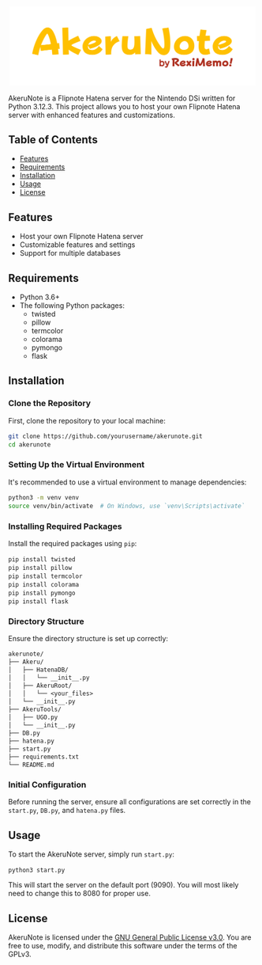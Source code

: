 <p align="center">
    <img width="500" heigth="160" src="logo.png">
    </p>
</p>

AkeruNote is a Flipnote Hatena server for the Nintendo DSi written for Python 3.12.3. This project allows you to host your own Flipnote Hatena server with enhanced features and customizations.

## Table of Contents

- [Features](#features)
- [Requirements](#requirements)
- [Installation](#installation)
- [Usage](#usage)
- [License](#license)

## Features

- Host your own Flipnote Hatena server
- Customizable features and settings
- Support for multiple databases

## Requirements

- Python 3.6+
- The following Python packages:
  - twisted
  - pillow
  - termcolor
  - colorama
  - pymongo
  - flask

## Installation

### Clone the Repository

First, clone the repository to your local machine:

```sh
git clone https://github.com/yourusername/akerunote.git
cd akerunote
```

### Setting Up the Virtual Environment

It's recommended to use a virtual environment to manage dependencies:

```sh
python3 -m venv venv
source venv/bin/activate  # On Windows, use `venv\Scripts\activate`
```

### Installing Required Packages

Install the required packages using `pip`:

```pip install twisted```<br>
```pip install pillow```<br>
```pip install termcolor```<br>
```pip install colorama```<br>
```pip install pymongo```<br>
```pip install flask```<br>


### Directory Structure

Ensure the directory structure is set up correctly:

```
akerunote/
├── Akeru/
│   ├── HatenaDB/
│   │   └── __init__.py
│   ├── AkeruRoot/
│   │   └── <your_files>
│   └── __init__.py
├── AkeruTools/
│   ├── UGO.py
│   └── __init__.py
├── DB.py
├── hatena.py
├── start.py
├── requirements.txt
└── README.md
```

### Initial Configuration

Before running the server, ensure all configurations are set correctly in the `start.py`, `DB.py`, and `hatena.py` files.

## Usage

To start the AkeruNote server, simply run `start.py`:

```python3 start.py```

This will start the server on the default port (9090). You will most likely need to change this to 8080 for proper use.

## License

AkeruNote is licensed under the [GNU General Public License v3.0](https://www.gnu.org/licenses/gpl-3.0.html). You are free to use, modify, and distribute this software under the terms of the GPLv3.

